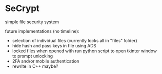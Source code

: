 # SeCrypt

simple file security system

future implementations (no timeline):
- selection of individual files (currently locks all in "files" folder)
- hide hash and pass keys in file using ADS
- locked files when opened with run python script to open tkinter window to prompt unlocking
- 2FA and/or mobile authentication
- rewrite in C++ maybe?
